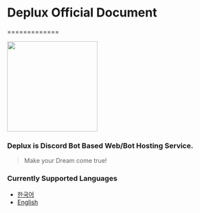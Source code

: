 # Deplux Official Document
=============
<p class = "center">
	<img src="./Assets/Deplux3_Circle.png" width="210px">
</p>

### Deplux is Discord Bot Based Web/Bot Hosting Service. 
> Make your Dream come true!

### Currently Supported Languages 
* [한국어](./Korean/README.MD)
* [English](./Englsih/README.MD)
